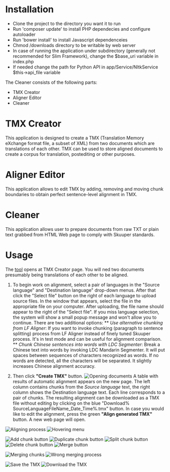 # Installation

* Clone the project to the directory you want it to run
* Run 'composer update' to install PHP dependecies and configure autoloader
* Run 'bower install' to install Javascript dependenceies
* Chmod /downloads directory to be writable by web server
* In case of running the application under subdirectory (generally not recommended for Slim Framework), change the $base_uri variable in index.php
* If needed change the path for Python API in app/Service/NltkService $this->api_file variable

The Cleaner consists of the following parts:
* TMX Creator
* Aligner Editor
* Cleaner
 

# TMX Creator
This application is designed to create a TMX (Translation Memory eXchange format file, a subset of XML) from two documents which are translations of each other. TMX can be used to store aligned documents to create a corpus for translation, postediting or other purposes.

# Aligner Editor
This application allows to edit TMX by adding, removing and moving chunk boundaries to obtain perfect sentence-level alignment in TMX.

# Cleaner
This application allows user to prepare documents from raw TXT or plain text grabbed from HTML Web page to comply with Skuuper standards.


# Usage
The [tool](http://cleaner.skuuper.com) opens at TMX Creator page. You will ned two documents presumably being translations of each other to be aligned.

1. To begin work on alignment, select a pair of languages in the "Source language" and "Destination language" drop-down menus. After that click the "Select file" button on the right of each language to upload source files. In the window that appears, select the file in the appropriate file on your computer. After uploading, the file name should appear to the right of the "Select file".
If you miss language selection, the system will show a small popup message and won't allow you to continue.
There are two additional options:
** *Use alternative chunking from LF Aligner*: If you want to invoke chunking (paragraph to sentence splitting) process from LF Aligner instead of finely tuned Skuuper process. It's in test  mode and can be useful for alignment comparison.
** *Chunk Chinese sentences into words with LDC Segmenter*: Break a Chinese text into words by invoking LDC Mandarin Segmenter. It will put spaces between sequences of characters recognized as words. If no words are detected, all the characters will be separated. It slightly increases Chinese alignment accuracy.

2. Then click **"Create TMX"** button.
![Opening documents](http://cleaner.skuuper.com/assets/img/tutorial_open.png "Opening documents")
A table with results of automatic alignment appears on the new page. The left column contains chunks from the *Source language* text, the right column shows the Destination language text. Each line corresponds to a pair of chunks.
The resulting alignment can be downloaded as a TMX file without editing by clicking on the blue "Download% SourceLanguageFileName\_Date\_Time%.tmx" button. In case you would like to edit the alignment, press the green **"Align generated TMX"** button. A new web page will open.

![Aligning process](http://cleaner.skuuper.com/assets/img/tutorial_align.png "Aligning process")
![Hovering menu](http://cleaner.skuuper.com/assets/img/tutorial_menu.png "Hover menu")

![Add chunk button](http://cleaner.skuuper.com/assets/img/tutorial_btn_add.png "Add Chunk below button")
![Duplicate chunk button](http://cleaner.skuuper.com/assets/img/tutorial_btn_dupe.png "Duplicate button")
![Split chunk button](http://cleaner.skuuper.com/assets/img/tutorial_btn_split.png "Split chunk button")
![Delete chunk button](http://cleaner.skuuper.com/assets/img/tutorial_btn_delete.png "Delete a chunk")
![Merge button](http://cleaner.skuuper.com/assets/img/tutorial_btn_merge.png "Merge chunks")

![Merging chunks](http://cleaner.skuuper.com/assets/img/tutorial_merge.png "Merging chunks")
![Wrong merging process](http://cleaner.skuuper.com/assets/img/tutorial_nomerge.png "Do not do like that!")

![Save the TMX](http://cleaner.skuuper.com/assets/img/tutorial_save_current.png "Saves the document at server")
![Download the TMX](http://cleaner.skuuper.com/assets/img/tutorial_save.png "Downloads the result")
